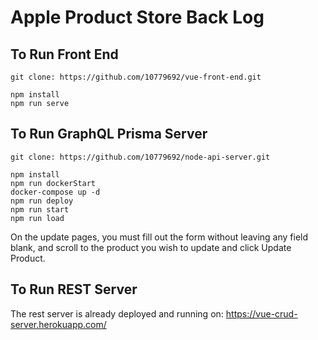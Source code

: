 # Apple Product Store Back Log

## To Run Front End
```
git clone: https://github.com/10779692/vue-front-end.git
```
```
npm install
npm run serve
```

## To Run GraphQL Prisma Server
```
git clone: https://github.com/10779692/node-api-server.git
```
```
npm install
npm run dockerStart
docker-compose up -d
npm run deploy
npm run start
npm run load
```

On the update pages, you must fill out the form without leaving any field blank, and scroll to the product you wish to update and click Update Product.

## To Run REST Server
The rest server is already deployed and running on: https://vue-crud-server.herokuapp.com/
